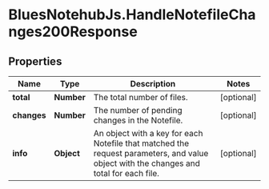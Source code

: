 # BluesNotehubJs.HandleNotefileChanges200Response

## Properties

Name | Type | Description | Notes
------------ | ------------- | ------------- | -------------
**total** | **Number** | The total number of files. | [optional] 
**changes** | **Number** | The number of pending changes in the Notefile. | [optional] 
**info** | **Object** | An object with a key for each Notefile that matched the request parameters, and value object with the changes and total for each file. | [optional] 


